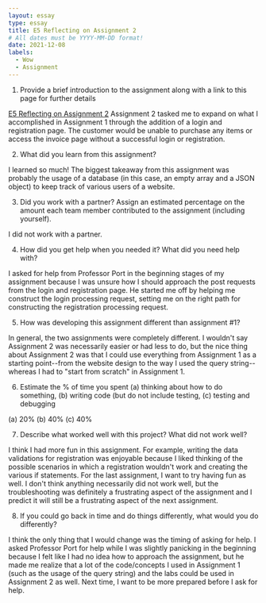 ```yaml
---
layout: essay
type: essay
title: E5 Reflecting on Assignment 2
# All dates must be YYYY-MM-DD format!
date: 2021-12-08
labels:
  - Wow
  - Assignment
---
```


1) Provide a brief introduction to the assignment along with a link to this page for further details

[E5 Reflecting on Assignment 2](https://dport96.github.io/ITM352/morea/150.Assignment2/experience-Assignment2_retrospective.html
)
Assignment 2 tasked me to expand on what I accomplished in Assignment 1 through the addition of a login and registration page. The customer would be unable to purchase any items or access the invoice page without a successful login or registration.


2) What did you learn from this assignment?

I learned so much! The biggest takeaway from this assignment was probably the usage of a database (in this case, an empty array and a JSON object) to keep track of various users of a website. 


3) Did you work with a partner? Assign an estimated percentage on the amount each team member contributed to the assignment (including yourself).

I did not work with a partner.


4) How did you get help when you needed it? What did you need help with?

I asked for help from Professor Port in the beginning stages of my assignment because I was unsure how I should approach the post requests from the login and registration page. He started me off by helping me construct the login processing request, setting me on the right path for constructing the registration processing request.


5) How was developing this assignment different than assignment #1?

In general, the two assignments were completely different. I wouldn't say Assignment 2 was necessarily easier or had less to do, but the nice thing about Assignment 2 was that I could use everything from Assignment 1 as a starting point--from the website design to the way I used the query string--whereas I had to "start from scratch" in Assignment 1. 


6) Estimate the % of time you spent (a) thinking about how to do something, (b) writing code (but do not include testing, (c) testing and debugging

(a) 20%
(b) 40%
(c) 40%


7) Describe what worked well with this project? What did not work well?

I think I had more fun in this assignment. For example, writing the data validations for registration was enjoyable because I liked thinking of the possible scenarios in which a registration wouldn't work and creating the various if statements. For the last assignment, I want to try having fun as well. I don't think anything necessarily did not work well, but the troubleshooting was definitely a frustrating aspect of the assignment and I predict it will still be a frustrating aspect of the next assignment.


8) If you could go back in time and do things differently, what would you do differently?

I think the only thing that I would change was the timing of asking for help. I asked Professor Port for help while I was slightly panicking in the beginning because I felt like I had no idea how to approach the assignment, but he made me realize that a lot of the code/concepts I used in Assignment 1 (such as the usage of the query string) and the labs could be used in Assignment 2 as well. Next time, I want to be more prepared before I ask for help. 